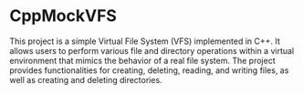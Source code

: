 # CppMockVFS
This project is a simple Virtual File System (VFS) implemented in C++. It allows users to perform various file and directory operations within a virtual environment that mimics the behavior of a real file system. The project provides functionalities for creating, deleting, reading, and writing files, as well as creating and deleting directories.
